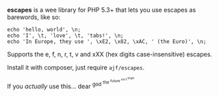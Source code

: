 **escapes** is a wee library for PHP 5.3+ that lets you use escapes as barewords, like so:

    echo 'hello, world', \n;
    echo 'I', \t, 'love', \t, 'tabs!', \n;
    echo 'In Europe, they use ', \xE2, \x82, \xAC, ' (the Euro)', \n;

Supports the e, f, n, r, t, v and xXX (hex digits case-insensitive) escapes.

Install it with composer, just require `ajf/escapes`.

If you *actually* use this... dear <sup>god <sup>the <sup>future <sup>isn't <sup>bright</sup></sup></sup></sup></sup>
